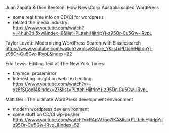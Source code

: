 Juan Zapata & Dion Beetson: How NewsCorp Australia scaled WordPress  
- some real time info on CD/CI for wordpress  
- related the media industry.  
https://www.youtube.com/watch?v=4huh3tiI5xw&index=6&list=PLttehiHjjtrlpYj-z95Or-Cu5Gw-IRvpL


Taylor Lovett: Modernizing WordPress Search with Elasticsearch  
https://www.youtube.com/watch?v=oIsyK5Loe_Y&list=PLttehiHjjtrlpYj-z95Or-Cu5Gw-IRvpL&index=22


Eric Lewis: Editing Text at The New York Times  
- tinymce, prosemirror  
- Interesting insight on web text editing  
https://www.youtube.com/watch?v=-xz6fSGoel4&index=27&list=PLttehiHjjtrlpYj-z95Or-Cu5Gw-IRvpL


Matt Geri: The ultimate WordPress development environment  
- modern wordpress dev environment  
- some stuff on CD/CI wp-pusher  
https://www.youtube.com/watch?v=RApW7og7lKA&list=PLttehiHjjtrlpYj-z95Or-Cu5Gw-IRvpL&index=52